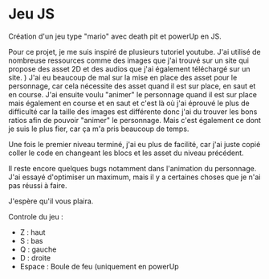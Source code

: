 # Jeu JS

Création d'un jeu type "mario" avec death pit et powerUp en JS.

Pour ce projet, je me suis inspiré de plusieurs tutoriel youtube. J'ai utilisé de nombreuse ressources comme des images que j'ai trouvé sur un site qui propose des asset 2D et des audios que j'ai également téléchargé sur un site.
)
J'ai eu beaucoup de mal sur la mise en place des asset pour le personnage, car cela nécessite des asset quand il est sur place, en saut et en course. J'ai ensuite voulu "animer" le personnage quand il est sur place mais également en course et en saut et c'est là où j'ai éprouvé le plus de difficulté car la taille des images est différente donc j'ai du trouver les bons ratios afin de pouvoir "animer" le personnage. Mais c'est également ce dont je suis le plus fier, car ça m'a pris beaucoup de temps.

Une fois le premier niveau terminé, j'ai eu plus de facilité, car j'ai juste copié coller le code en changeant les blocs et les asset du niveau précédent.

Il reste encore quelques bugs notamment dans l'animation du personnage. J'ai essayé d'optimiser un maximum, mais il y a certaines choses que je n'ai pas réussi à faire.

J'espère qu'il vous plaira.

Controle du jeu :

  - Z : haut
  - S : bas
  - Q : gauche
  - D : droite
  - Espace : Boule de feu (uniquement en powerUp
